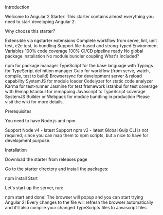 Introduction

Welcome to Angular 2 Starter! This starter contains almost everything you need to start developing Angular 2.

Why choose this starter?

Extensible via ngstarter extensions
Complete workflow from serve, lint, unit test, e2e test, to bundling
Support file-based and strong-typed Environment Variables
100% code coverage
100% CI/CD pipeline ready
No global package installation
No module bundler coupling
What's included?

npm for package manager
TypeScript for the base language
with Typings for TypeScript definition manager
Gulp for workflow (from serve, watch, compile, test to build)
Browsersync for development server & reload capability
SystemJS for module loader
Codelyzer for static code analyzer
Karma for test-runner
Jasmine for test framework
Istanbul for test coverage
with Remap Istanbul for remapping Javascript to TypeScript coverage
SystemJS Builder or Webpack for module bundling in production
Please visit the wiki for more details.

Prerequisites

You need to have Node.js and npm

Support Node v4 - latest
Support npm v3 - latest
Global Gulp CLI is not required, since you can map them to npm scripts, but a nice to have for development purpose.

Installation

Download the starter from releases page

Go to the starter directory and install the packages:

npm install
Start

Let's start up the server, run:

npm start
and done! The browser will popup and you can start trying Angular 2! Every changes to the file will refresh the browser automatically and it'll also compile your changed TypeScripts files to Javascript files.